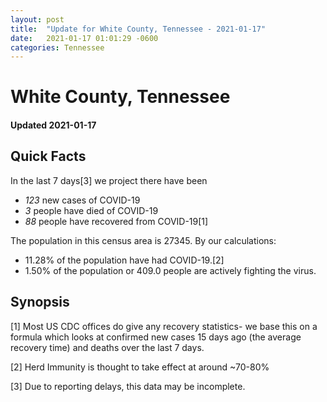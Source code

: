 ```yaml
---
layout: post
title:  "Update for White County, Tennessee - 2021-01-17"
date:   2021-01-17 01:01:29 -0600
categories: Tennessee
---
```


# White County, Tennessee
#### Updated 2021-01-17

## Quick Facts

In the last 7 days[3] we project there have been
- *123* new cases of COVID-19
- *3* people have died of COVID-19
- *88* people have recovered from COVID-19[1]

The population in this census area is 27345. By our calculations:
- 11.28% of the population have had COVID-19.[2]
- 1.50% of the population or 409.0 people are actively fighting the virus.

## Synopsis




[1] Most US CDC offices do give any recovery statistics- we base this on a formula which looks at confirmed new cases
15 days ago (the average recovery time) and deaths over the last 7 days.

[2] Herd Immunity is thought to take effect at around ~70-80%

[3] Due to reporting delays, this data may be incomplete.
 
    
